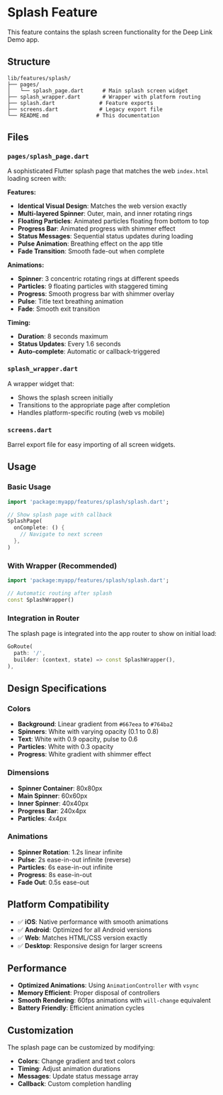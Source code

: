 # Splash Feature

This feature contains the splash screen functionality for the Deep Link Demo app.

## Structure

```
lib/features/splash/
├── pages/
│   └── splash_page.dart      # Main splash screen widget
├── splash_wrapper.dart       # Wrapper with platform routing
├── splash.dart              # Feature exports
├── screens.dart             # Legacy export file
└── README.md               # This documentation
```

## Files

### `pages/splash_page.dart`
A sophisticated Flutter splash page that matches the web `index.html` loading screen with:

**Features:**
- **Identical Visual Design**: Matches the web version exactly
- **Multi-layered Spinner**: Outer, main, and inner rotating rings
- **Floating Particles**: Animated particles floating from bottom to top
- **Progress Bar**: Animated progress with shimmer effect
- **Status Messages**: Sequential status updates during loading
- **Pulse Animation**: Breathing effect on the app title
- **Fade Transition**: Smooth fade-out when complete

**Animations:**
- **Spinner**: 3 concentric rotating rings at different speeds
- **Particles**: 9 floating particles with staggered timing
- **Progress**: Smooth progress bar with shimmer overlay
- **Pulse**: Title text breathing animation
- **Fade**: Smooth exit transition

**Timing:**
- **Duration**: 8 seconds maximum
- **Status Updates**: Every 1.6 seconds
- **Auto-complete**: Automatic or callback-triggered

### `splash_wrapper.dart`
A wrapper widget that:
- Shows the splash screen initially
- Transitions to the appropriate page after completion
- Handles platform-specific routing (web vs mobile)

### `screens.dart`
Barrel export file for easy importing of all screen widgets.

## Usage

### Basic Usage
```dart
import 'package:myapp/features/splash/splash.dart';

// Show splash page with callback
SplashPage(
  onComplete: () {
    // Navigate to next screen
  },
)
```

### With Wrapper (Recommended)
```dart
import 'package:myapp/features/splash/splash.dart';

// Automatic routing after splash
const SplashWrapper()
```

### Integration in Router
The splash page is integrated into the app router to show on initial load:

```dart
GoRoute(
  path: '/',
  builder: (context, state) => const SplashWrapper(),
),
```

## Design Specifications

### Colors
- **Background**: Linear gradient from `#667eea` to `#764ba2`
- **Spinners**: White with varying opacity (0.1 to 0.8)
- **Text**: White with 0.9 opacity, pulse to 0.6
- **Particles**: White with 0.3 opacity
- **Progress**: White gradient with shimmer effect

### Dimensions
- **Spinner Container**: 80x80px
- **Main Spinner**: 60x60px
- **Inner Spinner**: 40x40px
- **Progress Bar**: 240x4px
- **Particles**: 4x4px

### Animations
- **Spinner Rotation**: 1.2s linear infinite
- **Pulse**: 2s ease-in-out infinite (reverse)
- **Particles**: 6s ease-in-out infinite
- **Progress**: 8s ease-in-out
- **Fade Out**: 0.5s ease-out

## Platform Compatibility

- ✅ **iOS**: Native performance with smooth animations
- ✅ **Android**: Optimized for all Android versions
- ✅ **Web**: Matches HTML/CSS version exactly
- ✅ **Desktop**: Responsive design for larger screens

## Performance

- **Optimized Animations**: Using `AnimationController` with `vsync`
- **Memory Efficient**: Proper disposal of controllers
- **Smooth Rendering**: 60fps animations with `will-change` equivalent
- **Battery Friendly**: Efficient animation cycles

## Customization

The splash page can be customized by modifying:
- **Colors**: Change gradient and text colors
- **Timing**: Adjust animation durations
- **Messages**: Update status message array
- **Callback**: Custom completion handling

